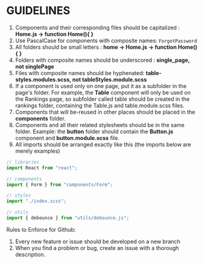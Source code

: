 # GUIDELINES

1. Components and their corresponding files should be capitalized : **Home.js -> function Home(){ }**
2. Use PascalCase for components with composite names: `ForgotPassword`
3. All folders should be small letters : **home -> Home.js -> function Home(){ }**
4. Folders with composite names should be underscored : **single_page, not singlePage**
5. Files with composite names should be hyphenated: **table-styles.modules.scss, not tableStyles.module.scss**
6. If a component is used only on one page, put it as a subfolder in the page's folder. For example, the **Table** component will only be used on the Rankings page, so subfolder called table should be created in the rankings folder, containing the Table.js and table.module.scss files.
7. Components that will be-reused in other places should be placed in the **components** folder.
8. Components and all their related stylesheets should be in the same folder. Example: the **button** folder should contain the **Button.js** component and **button.module.scss** file.
9. All imports should be arranged exactly like this (the imports below are merely examples)

```js
// libraries
import React from "react";

// components
import { Form } from "components/Form";

// styles
import "./index.scss";

// utils
import { debounce } from "utils/debounce.js";
```

Rules to Enforce for Github:

1. Every new feature or issue should be developed on a new branch
2. When you find a problem or bug, create an issue with a thorough description.
